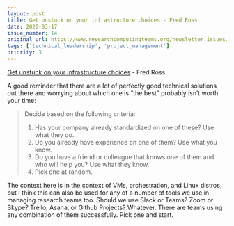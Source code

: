 ```yaml
---
layout: post
title: Get unstuck on your infrastructure choices - Fred Ross
date: 2020-03-17
issue_number: 14
original_url: https://www.researchcomputingteams.org/newsletter_issues/0014
tags: ['technical_leadership', 'project_management']
priority: 3
---
```


<!-- markdownlint-disable MD033 -->
<!-- markdownlint-disable MD041 -->
<!-- markdownlint-disable MD049 -->

[Get unstuck on your infrastructure choices](http://madhadron.com/posts/choosing_your_base_stack.html) - Fred Ross

A good reminder that there are a lot of perfectly good technical solutions out there and worrying about which one is “the best” probably isn’t worth your time:

> Decide based on the following criteria:
>
> 1. Has your company already standardized on one of these? Use what they do.
> 2. Do you already have experience on one of them? Use what you know.
> 3. Do you have a friend or colleague that knows one of them and who will help you? Use what they know.
> 4. Pick one at random.

The context here is in the context of VMs, orchestration, and Linux distros, but I think this can also be used for any of a number of tools we use in managing research teams too.  Should we use Slack or Teams?  Zoom or Skype?  Trello, Asana, or Github Projects?  Whatever.  There are teams using any combination of them successfully.  Pick one and start.